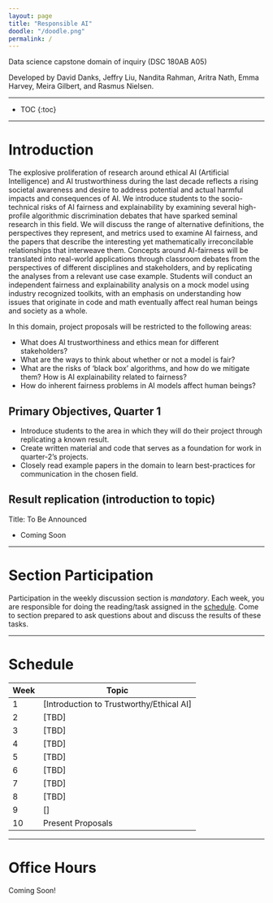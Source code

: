 ```yaml
---
layout: page
title: "Responsible AI"
doodle: "/doodle.png"
permalink: /
---
```


Data science capstone domain of inquiry (DSC 180AB A05)

Developed by David Danks, Jeffry Liu, Nandita Rahman, Aritra Nath, Emma Harvey, Meira Gilbert, and Rasmus Nielsen.

---
* TOC
{:toc}

---

# Introduction

The explosive proliferation of research around ethical AI (Artificial Intelligence) and AI trustworthiness during the last decade  reflects a rising societal awareness and desire to address potential and actual harmful impacts and consequences of AI. We introduce students to the socio-technical risks of AI fairness and explainability by examining several high-profile algorithmic discrimination debates that have sparked seminal research in this field. We will discuss the range of alternative definitions, the perspectives they represent, and metrics used to examine AI fairness, and the papers that describe the interesting yet mathematically irreconcilable relationships that interweave them. Concepts around AI-fairness will be translated into real-world applications through classroom debates from the perspectives of different disciplines and stakeholders, and by replicating the analyses from a relevant use case example. Students will conduct an independent fairness and explainability analysis on a mock model using industry recognized toolkits, with an emphasis on understanding how issues that originate in code and math eventually affect real human beings and society as a whole.

In this domain, project proposals will be restricted to the following
areas:
* What does AI trustworthiness and ethics mean for different stakeholders?
* What are the ways to think about whether or not a model is fair?
* What are the risks of ‘black box’ algorithms, and how do we mitigate them? How is AI explainability related to fairness?
* How do inherent fairness problems in AI models affect human beings?  


## Primary Objectives, Quarter 1
* Introduce students to the area in which they will do their project through replicating a known result.
* Create written material and code that serves as a foundation for work in quarter-2’s projects.
* Closely read example papers in the domain to learn best-practices for communication in the chosen field.

## Result replication (introduction to topic)
Title: To Be Announced
* Coming Soon

---

# Section Participation

Participation in the weekly discussion section is *mandatory*. Each
week, you are responsible for doing the reading/task assigned in the
[schedule](#schedule). Come to section prepared to ask questions about
and discuss the results of these tasks.

---

# Schedule

|Week|Topic|
|--|--|
|1|[Introduction to Trustworthy/Ethical AI]|
|2|[TBD]|
|3|[TBD]|
|4|[TBD]|
|5|[TBD]|
|6|[TBD]|
|7|[TBD]|
|8|[TBD]|
|9|[]|
|10|Present Proposals|

---

# Office Hours

Coming Soon!


